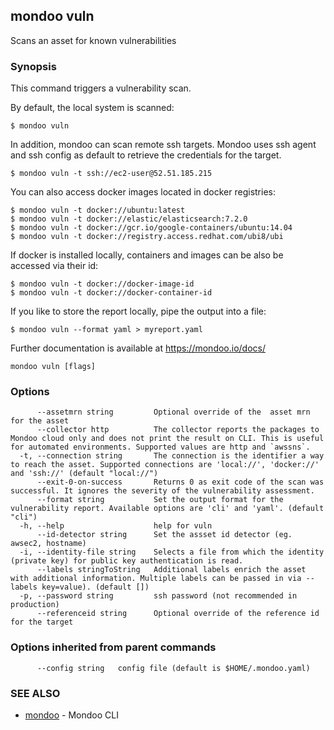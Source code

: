 ## mondoo vuln

Scans an asset for known vulnerabilities

### Synopsis


This command triggers a vulnerability scan. 

By default, the local system is scanned:

    $ mondoo vuln

In addition, mondoo can scan remote ssh targets. Mondoo uses ssh agent and ssh 
config as default to retrieve the credentials for the target.

    $ mondoo vuln -t ssh://ec2-user@52.51.185.215

You can also access docker images located in docker registries:

    $ mondoo vuln -t docker://ubuntu:latest
    $ mondoo vuln -t docker://elastic/elasticsearch:7.2.0
    $ mondoo vuln -t docker://gcr.io/google-containers/ubuntu:14.04
    $ mondoo vuln -t docker://registry.access.redhat.com/ubi8/ubi

If docker is installed locally, containers and images can be also
be accessed via their id:

    $ mondoo vuln -t docker://docker-image-id
    $ mondoo vuln -t docker://docker-container-id

If you like to store the report locally, pipe the output into a file:

    $ mondoo vuln --format yaml > myreport.yaml

Further documentation is available at https://mondoo.io/docs/
	

```
mondoo vuln [flags]
```

### Options

```
      --assetmrn string         Optional override of the  asset mrn for the asset
      --collector http          The collector reports the packages to Mondoo cloud only and does not print the result on CLI. This is useful for automated environments. Supported values are http and `awssns`.
  -t, --connection string       The connection is the identifier a way to reach the asset. Supported connections are 'local://', 'docker://' and 'ssh://' (default "local://")
      --exit-0-on-success       Returns 0 as exit code of the scan was successful. It ignores the severity of the vulnerability assessment.
      --format string           Set the output format for the vulnerability report. Available options are 'cli' and 'yaml'. (default "cli")
  -h, --help                    help for vuln
      --id-detector string      Set the assset id detector (eg. awsec2, hostname)
  -i, --identity-file string    Selects a file from which the identity (private key) for public key authentication is read.
      --labels stringToString   Additional labels enrich the asset with additional information. Multiple labels can be passed in via --labels key=value). (default [])
  -p, --password string         ssh password (not recommended in production)
      --referenceid string      Optional override of the reference id for the target
```

### Options inherited from parent commands

```
      --config string   config file (default is $HOME/.mondoo.yaml)
```

### SEE ALSO

* [mondoo](mondoo.md)	 - Mondoo CLI

